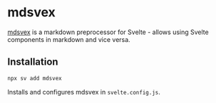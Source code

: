 # mdsvex

[mdsvex](https://mdsvex.pngwn.io) is a markdown preprocessor for Svelte - allows using Svelte components in markdown and vice versa.

## Installation

```sh
npx sv add mdsvex
```

Installs and configures mdsvex in `svelte.config.js`.